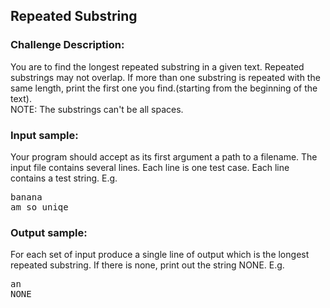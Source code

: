 <h2>Repeated Substring</h2>

<h3>Challenge Description:</h3>

<p>
    You are to find the longest repeated substring in a given text. Repeated substrings may not overlap.
    If more than one substring is repeated with the same length, print the first one you find.(starting from the
    beginning of the text).
<br>
    NOTE: The substrings can&apos;t be all spaces.
</p>

<h3>Input sample:</h3>
<p>
    Your program should accept as its first argument a path to a filename.
    The input file contains several lines. Each line is one test case. Each line contains a test string. E.g.
</p>
<pre>banana
am so uniqe</pre>

<h3>Output sample:</h3>

<p>
    For each set of input produce a single line of output which is the longest repeated substring.
    If there is none, print out the string NONE. E.g.
</p>
<pre>an
NONE</pre>